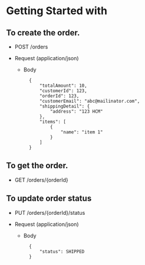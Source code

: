 # Getting Started with 


## To create the order.

+ POST /orders
+ Request (application/json)

    + Body

            {
                "totalAmount": 10,
                "customerId": 123,
                "orderId": 123,
                "customerEmail": "abc@mailinator.com",
                "shippingDetail": {
                    "address": "123 HCM"
                },
                "items": [
                    {
                        "name": "item 1"
                    }
                ]
            }


## To get the order.

+ GET /orders/{orderId}

## To update order status

+ PUT /orders/{orderId}/status

+ Request (application/json)

    + Body

            {
                "status": SHIPPED
            }
